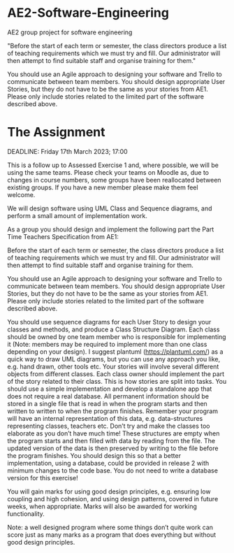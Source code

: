 # AE2-Software-Engineering
AE2 group project for software engineering

"Before the start of each term or semester, the class directors produce a
list of teaching requirements which we must try and fill. Our administrator
will then attempt to find suitable staff and organise training for them."

You should use an Agile approach to designing your software and Trello to communicate between
team members. You should design appropriate User Stories, but they do not have to be the same
as your stories from AE1. Please only include stories related to the limited part of the software
described above.

# The Assignment
DEADLINE: Friday 17th March 2023; 17:00

This is a follow up to Assessed Exercise 1 and, where possible, we will be using the same teams.
Please check your teams on Moodle as, due to changes in course numbers, some groups have
been reallocated between existing groups. If you have a new member please make them feel
welcome.

We will design software using UML Class and Sequence diagrams, and perform a small amount of
implementation work.

As a group you should design and implement the following part the Part Time Teachers Specification
from AE1:

Before the start of each term or semester, the class directors produce a
list of teaching requirements which we must try and fill. Our administrator
will then attempt to find suitable staff and organise training for them.

You should use an Agile approach to designing your software and Trello to communicate between
team members. You should design appropriate User Stories, but they do not have to be the same
as your stories from AE1. Please only include stories related to the limited part of the software
described above.

You should use sequence diagrams for each User Story to design your classes and methods, and
produce a Class Structure Diagram. Each class should be owned by one team member who is
responsible for implementing it (Note: members may be required to implement more than one
class depending on your design). I suggest plantuml (https://plantuml.com/) as a quick way to
draw UML diagrams, but you can use any approach you like, e.g. hand drawn, other tools etc.
Your stories will involve several different objects from different classes. Each class owner should
implement the part of the story related to their class. This is how stories are split into tasks.
You should use a simple implementation and develop a standalone app that does not require
a real database. All permanent information should be stored in a single file that is read in
when the program starts and then written to written to when the program finishes. Remember
your program will have an internal representation of this data, e.g. data-structures representing
classes, teachers etc. Don’t try and make the classes too elaborate as you don’t have much
time! These structures are empty when the program starts and then filled with data by reading
from the file. The updated version of the data is then preserved by writing to the file before the
program finishes. You should design this so that a better implementation, using a database, could
be provided in release 2 with minimum changes to the code base. You do not need to write a
database version for this exercise!

You will gain marks for using good design principles, e.g. ensuring low coupling and high cohesion,
and using design patterns, covered in future weeks, when appropriate. Marks will also be awarded
for working functionality.

Note: a well designed program where some things don’t quite work can score just as many marks
as a program that does everything but without good design principles.
